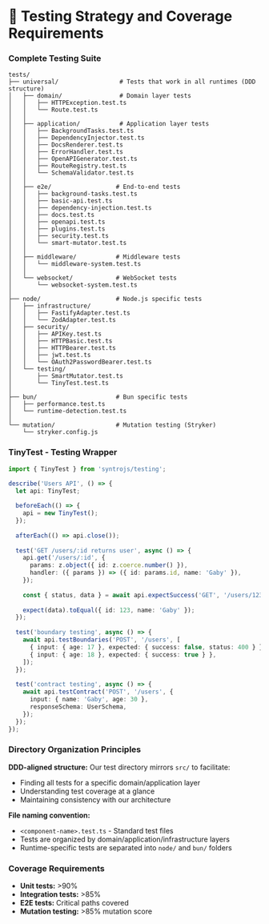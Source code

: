 # 🧪 Testing Strategy and Coverage Requirements

### Complete Testing Suite

```
tests/
├── universal/                 # Tests that work in all runtimes (DDD structure)
│   ├── domain/                # Domain layer tests
│   │   ├── HTTPException.test.ts
│   │   └── Route.test.ts
│   │
│   ├── application/           # Application layer tests
│   │   ├── BackgroundTasks.test.ts
│   │   ├── DependencyInjector.test.ts
│   │   ├── DocsRenderer.test.ts
│   │   ├── ErrorHandler.test.ts
│   │   ├── OpenAPIGenerator.test.ts
│   │   ├── RouteRegistry.test.ts
│   │   └── SchemaValidator.test.ts
│   │
│   ├── e2e/                  # End-to-end tests
│   │   ├── background-tasks.test.ts
│   │   ├── basic-api.test.ts
│   │   ├── dependency-injection.test.ts
│   │   ├── docs.test.ts
│   │   ├── openapi.test.ts
│   │   ├── plugins.test.ts
│   │   ├── security.test.ts
│   │   └── smart-mutator.test.ts
│   │
│   ├── middleware/           # Middleware tests
│   │   └── middleware-system.test.ts
│   │
│   └── websocket/            # WebSocket tests
│       └── websocket-system.test.ts
│
├── node/                     # Node.js specific tests
│   ├── infrastructure/
│   │   ├── FastifyAdapter.test.ts
│   │   └── ZodAdapter.test.ts
│   ├── security/
│   │   ├── APIKey.test.ts
│   │   ├── HTTPBasic.test.ts
│   │   ├── HTTPBearer.test.ts
│   │   ├── jwt.test.ts
│   │   └── OAuth2PasswordBearer.test.ts
│   └── testing/
│       ├── SmartMutator.test.ts
│       └── TinyTest.test.ts
│
├── bun/                      # Bun specific tests
│   ├── performance.test.ts
│   └── runtime-detection.test.ts
│
└── mutation/                 # Mutation testing (Stryker)
    └── stryker.config.js
```

### TinyTest - Testing Wrapper

```typescript
import { TinyTest } from 'syntrojs/testing';

describe('Users API', () => {
  let api: TinyTest;
  
  beforeEach(() => {
    api = new TinyTest();
  });
  
  afterEach(() => api.close());
  
  test('GET /users/:id returns user', async () => {
    api.get('/users/:id', {
      params: z.object({ id: z.coerce.number() }),
      handler: ({ params }) => ({ id: params.id, name: 'Gaby' }),
    });
    
    const { status, data } = await api.expectSuccess('GET', '/users/123');
    
    expect(data).toEqual({ id: 123, name: 'Gaby' });
  });
  
  test('boundary testing', async () => {
    await api.testBoundaries('POST', '/users', [
      { input: { age: 17 }, expected: { success: false, status: 400 } },
      { input: { age: 18 }, expected: { success: true } },
    ]);
  });
  
  test('contract testing', async () => {
    await api.testContract('POST', '/users', {
      input: { name: 'Gaby', age: 30 },
      responseSchema: UserSchema,
    });
  });
});
```

### Directory Organization Principles

**DDD-aligned structure:** Our test directory mirrors `src/` to facilitate:
- Finding all tests for a specific domain/application layer
- Understanding test coverage at a glance
- Maintaining consistency with our architecture

**File naming convention:**
- `<component-name>.test.ts` - Standard test files
- Tests are organized by domain/application/infrastructure layers
- Runtime-specific tests are separated into `node/` and `bun/` folders

### Coverage Requirements

- **Unit tests:** >90%
- **Integration tests:** >85%
- **E2E tests:** Critical paths covered
- **Mutation testing:** >85% mutation score
